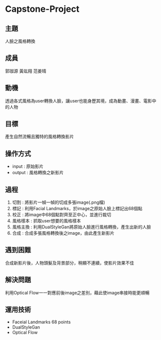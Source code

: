 # Capstone-Project
## 主題
人臉之風格轉換

## 成員
郭珈源 黃竑翔 范姜晴

## 動機
透過各式風格為user轉換人臉，讓user也能身歷其境，成為動畫、漫畫、電影中的人物

## 目標
產生自然流暢且獨特的風格轉換影片

## 操作方式
- input : 原始影片 
- output : 風格轉換之新影片 

## 過程 
1. 切割 : 將影片一幀一幀的切成多張image(.png檔)
2. 標記 : 利用Facial Landmarks，於image之原始人臉上標記出68個點
3. 校正 : 將image中68個點對齊至正中心，並進行裁切
4. 風格樣本 : 抓取user想要的風格樣本
5. 風格主換 : 利用DualStyleGan將原始人臉進行風格轉換，產生出新的人臉
6. 合成 : 合成多張風格轉換後之image，由此產生新影片

## 遇到困難
合成新影片後，人物頭髮及背景部分，稍顯不連續，使影片效果不佳

## 解決問題
利用Optical Flow一一對應前後image之差別，藉此使image串接時能更順暢

## 運用技術
- Faceial Landmarks 68 points
- DualStyleGan
- Optical Flow
